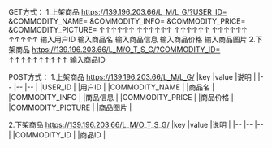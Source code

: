 GET方式：
1.上架商品
https://139.196.203.66/L_M/L_G/?USER_ID=         &COMMODITY_NAME=           &COMMODITY_INFO=             &COMMODITY_PRICE=                 &COMMODITY_PICTURE=
                                                                       ↑↑↑↑↑↑                                       ↑↑↑↑↑↑                                     ↑↑↑↑↑↑                                        ↑↑↑↑↑↑                                                 ↑↑↑↑↑
                                                                       输入用户ID                                输入商品名                               输入商品信息                              输入商品价格                            输入商品图片
2.下架商品
https://139.196.203.66/L_M/O_T_S_G/?COMMODITY_ID=
                                                                                            ↑↑↑↑↑↑↑↑↑↑
                                                                                            输入商品ID

POST方式：
1.上架商品
https://139.196.203.66/L_M/L_G/
|key                                |value             |说明                    |
|--	|--	|--	|
|USER_ID                        |                     |用户ID                 |
|COMMODITY_NAME    |                     |商品名                  |
|COMMODITY_INFO      |	            |商品信息	        |
|COMMODITY_PRICE     |	            |商品价格	        |
|COMMODITY_PICTURE |	            |商品图片	        |

2.下架商品
https://139.196.203.66/L_M/O_T_S_G/
|key                                |value             |说明                    |
|--	|--	|--	|
|COMMODITY_ID           |                     |商品ID                 |
